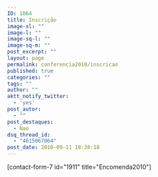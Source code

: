 ```yaml
---
ID: 1064
title: Inscrição
image-xl: ""
image-l: ""
image-sq-l: ""
image-sq-m: ""
post_excerpt: ""
layout: page
permalink: conferencia2010/inscricao
published: true
categories: ""
tags: ""
author: ""
aktt_notify_twitter:
  - 'yes'
post_autor:
  - ""
post_destaques:
  - Nao
dsq_thread_id:
  - "4615067064"
post_date: 2010-09-11 18:38:18
---
```

[contact-form-7 id="1911" title="Encomenda2010"]